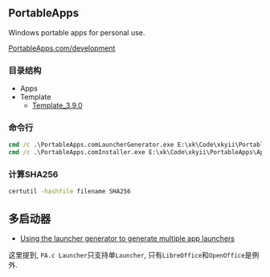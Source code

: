 
## PortableApps

Windows portable apps for personal use.

[PortableApps.com/development](https://portableapps.com/development)


### 目录结构

- Apps
- Template
    - [Template_3.9.0](https://downloads.sourceforge.net/portableapps/PortableApps.com_Application_Template_3.9.0.zip)


### 命令行
```cmd
cmd /c .\PortableApps.comLauncherGenerator.exe E:\xk\Code\xkyii\PortableApps\Apps\RapidEE
cmd /c .\PortableApps.comInstaller.exe E:\xk\Code\xkyii\PortableApps\Apps\RapidEE
```

### 计算SHA256
```cmd
certutil -hashfile filename SHA256
```

## 多启动器
- [Using the launcher generator to generate multiple app launchers](https://portableapps.com/node/65720)

这里提到, `PA.c Launcher`只支持单`Launcher`, 只有`LibreOffice`和`OpenOffice`是例外.